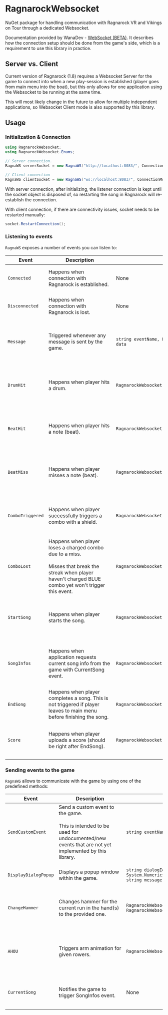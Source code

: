 # RagnarockWebsocket

NuGet package for handling communication with Ragnarock VR and Vikings on Tour through a dedicated Websocket.

Documentation provided by WanaDev - [WebSocket (BETA)](https://wanadev.notion.site/WebSocket-BETA-30cdc789baa44b899d161bcbd128227d). 
It describes how the connection setup should be done from the game's side, which is a requirement to use this library in practice.

## Server vs. Client

Current version of Ragnarock (1.8) requires a Websocket Server for the game to connect into when a new play-session is established (player goes from main menu into the boat), 
but this only allows for one application using the Websocket to be running at the same time.

This will most likely change in the future to allow for multiple independent applications, 
so Websocket Client mode is also supported by this library.

## Usage

### Initialization & Connection

```csharp
using RagnarockWebsocket;
using RagnarockWebsocket.Enums;

// Server connection.
RagnaWS serverSocket = new RagnaWS("http://localhost:8083/", ConnectionMode.Server);  // Equivalent to new RagnaWS(), using the default values from Wanadev documentation.

// Client connection
RagnaWS clientSocket = new RagnaWS("ws://localhost:8083/", ConnectionMode.Client);
```

With server connection, after initializing, the listener connection is kept until the socket object is disposed of, so restarting the song in Ragnarock will re-establish the connection.

With client connection, if there are connectivity issues, socket needs to be restarted manually:

```csharp
socket.RestartConnection();
```

### Listening to events

```RagnaWS``` exposes a number of events you can listen to:

<table>
	<thead>
		<th>Event</th>
		<th style="min-width: 200px;">Description</th>
		<th>Payload</th>
		<th>Example</th>
	</thead>
	<tbody>
		<tr>
			<td><code>Connected</code></td>
			<td>Happens when connection with Ragnarock is established.</td>
			<td>None</td>
			<td>

```csharp
socket.Connected += () => {
    Console.WriteLine("Connected to Ragnarock!");
}
```

</td>
		</tr>
		<tr>
			<td><code>Disconnected</code></td>
			<td>Happens when connection with Ragnarock is lost.</td>
			<td>None</td>
			<td>

```csharp
socket.Disconnected += () => {
    Console.WriteLine("Connection to Ragnarock lost!");
}
```

</td>
		</tr>
		<tr>
			<td><code>Message</code></td>
			<td>Triggered whenever any message is sent by the game.</td>
			<td><code>string eventName, Newtonsoft.Json.Linq.JToken data</code></td>
			<td>

```csharp
socket.Message += (eventName, data) => {
    Console.WriteLine($"Received event {eventName} with data {data}.");
}

// Received event ragnarockInitConnection with data connected.
// Received event DrumHit with data {hand: "Left", intensity: 0.75}.
```

</td>
		</tr>
		<tr>
			<td><code>DrumHit</code></td>
			<td>Happens when player hits a drum.</td>
			<td><code>RagnarockWebsocket.Data.DrumHitData&nbsp;data</code></td>
			<td>

```csharp
socket.DrumHit += (data) => {
    Console.WriteLine($"Drum hit with {data.hand} hand at {data.intensity} intensity.");
}

// Drum hit with Left hand at 0.0123 intensity.
// Drum hit with Right hand at 0.75 intensity.
```

</td>
		</tr>
		<tr>
			<td><code>BeatHit</code></td>
			<td>Happens when player hits a note (beat).</td>
			<td><code>RagnarockWebsocket.Data.BeatHitData&nbsp;data</code></td>
			<td>

```csharp
socket.BeatHit += (data) => {
    Console.WriteLine($"Note hit at {data.time} beat with {1000 * data.delta}ms latency.");
}

// Note hit at 120.0 beat with 4.024ms latency.
// Note hit at 120.0499667 beat with -0.241ms latency.
```

</td>
		</tr>
		<tr>
			<td><code>BeatMiss</code></td>
			<td>Happens when player misses a note (beat).</td>
			<td><code>RagnarockWebsocket.Data.BeatMissData&nbsp;data</code></td>
			<td>

```csharp
socket.BeatMiss += (data) => {
    Console.WriteLine($"Note missed at {data.time} beat.");
}

// Note missed at 120.0 beat.
// Note missed at 120.0499667 beat.
```

</td>
		</tr>
		<tr>
			<td><code>ComboTriggered</code></td>
			<td>Happens when player successfully triggers a combo with a shield.</td>
			<td><code>RagnarockWebsocket.Data.ComboTriggeredData&nbsp;data</code></td>
			<td>

```csharp
socket.ComboTriggered += (data) => {
    Console.WriteLine($"{data.level} combo triggered.");
}

// Yellow combo triggered.
// Blue combo triggered.
```

</td>
		</tr>
		<tr>
			<td><code>ComboLost</code></td>
			<td>Happens when player loses a charged combo due to a miss.<br/><br/>Misses that break the streak when player haven't charged BLUE combo yet won't trigger this event.</td>
			<td><code>RagnarockWebsocket.Data.ComboLostData&nbsp;data</code></td>
			<td>

```csharp
socket.ComboLost += (data) => {
    Console.WriteLine($"{data.GetLostAtLevel()} combo lost at {data.lostAt}.");
}

// Blue combo lost at 0.650041.
// Yellow combo lost at 1.012343.
// Yellow combo lost at 2.501231.
```

</td>
		</tr>
		<tr>
			<td><code>StartSong</code></td>
			<td>Happens when player starts the song.</td>
			<td><code>RagnarockWebsocket.Data.StartSongData&nbsp;data</code></td>
			<td>

```csharp
socket.StartSong += (data) => {
    Console.WriteLine($"Started playing {data.songTitle} by {data.songArtist}.");
}

// Started playing Dewey by Celkilt.
// Started playing Kammthar by Ultra Vomit.
```

</td>
		</tr>
		<tr>
			<td><code>SongInfos</code></td>
			<td>Happens when application requests current song info from the game with CurrentSong event.</td>
			<td><code>RagnarockWebsocket.Data.SongInfosData&nbsp;data</code></td>
			<td>

```csharp
socket.SongInfos += (data) => {
    Console.WriteLine($"Playing {data.songTitle} by {data.songAuthor}.");
}
socket.CurrentSong().Wait();

// Playing Dewey by Celkilt.
// Playing Kammthar by Ultra Vomit.
```

</td>
		</tr>
		<tr>
			<td><code>EndSong</code></td>
			<td>Happens when player completes a song. This is not triggered if player leaves to main menu before finishing the song.</td>
			<td><code>RagnarockWebsocket.Data.EndSongData&nbsp;data</code></td>
			<td>

```csharp
socket.Endsong += (data) => {
    Console.WriteLine("Finished playing a song.");
}
```

</td>
		</tr>
		<tr>
			<td><code>Score</code></td>
			<td>Happens when player uploads a score (should be right after EndSong).</td>
			<td><code>RagnarockWebsocket.Data.ScoreEventData&nbsp;data</code></td>
			<td>

```csharp
socket.Endsong += (data) => {
    Console.WriteLine($"Traveled {data.distance}m and only missed {data.stats.missed} notes.");
}

// Traveled 1555.403809m and only missed 5 notes.
```

</td>
		</tr>
	</tbody>
</table>

### Sending events to the game

`RagnaWS` allows to communicate with the game by using one of the predefined methods:

<table>
	<thead>
		<th>Event</th>
		<th style="min-width: 200px;">Description</th>
		<th>Parameters</th>
		<th>Example</th>
	</thead>
	<tbody>
		<tr>
			<td><code>SendCustomEvent</code></td>
			<td>Send a custom event to the game.<br/><br/>This is intended to be used for undocumented/new events that are not yet implemented by this library.</td>
			<td><code>string eventName, object data</code></td>
			<td>

```csharp
socket.SendCustomEvent("hammer", new { hammer = 1, hand = "left" }).Wait();
```

</td>
		</tr>
		<tr>
			<td><code>DisplayDialogPopup</code></td>
			<td>Displays a popup window within the game.</td>
			<td><code>string&nbsp;dialogIdentifier, string&nbsp;title, System.Numerics.Vector3&nbsp;location, string&nbsp;message, double&nbsp;duration</code></td>
			<td>

```csharp
using System.Numerics;

socket.DisplayDialogPopup("samplePopup", "Sample popup", new Vector3(200, 50, 20), "Hello world", 5).Wait();
```

</td>
		</tr>
		<tr>
			<td><code>ChangeHammer</code></td>
			<td>Changes hammer for the current run in the hand(s) to the provided one.</td>
			<td><code>RagnarockWebsocket.Enums.HammerHand&nbsp;hand, RagnarockWebsocket.Enums.Hammer&nbsp;hammer</code></td>
			<td>

```csharp
using RagnarockWebsocket.Enums;

socket.ChangeHammer(HammerHand.Left, Hammer.DrumGod).Wait();
socket.ChangeHammer(HammerHand.Right, Hammer.OriginalModel).Wait();
socket.ChangeHammer(HammerHand.Both, Hammer.Surtr).Wait();
```

</td>
		</tr>
		<tr>
			<td><code>AHOU</code></td>
			<td>Triggers arm animation for given rowers.</td>
			<td><code>RagnarockWebsocket.Enums.Rowers&nbsp;rowers</code></td>
			<td>

```csharp
using RagnarockWebsocket.Enums;

socket.AHOU(Rowers.FirstRowLeft).Wait();
socket.AHOU(Rowers.FirstRowLeft | Rowers.ThirdRowRight).Wait();
socket.AHOU(RowersUtil.SecondRow).Wait();
socket.AHOU(RowersUtil.LeftSide).Wait();
socket.AHOU(RowersUtil.All).Wait();
```

</td>
		</tr>
		<tr>
			<td><code>CurrentSong</code></td>
			<td>Notifies the game to trigger SongInfos event.</td>
			<td>None</td>
			<td>

```csharp
socket.SongInfos += (data) => {
    Console.WriteLine($"Playing {data.songTitle} by {data.songAuthor}.");
}
socket.CurrentSong().Wait();
```

</td>
		</tr>
	</tbody>
</table>